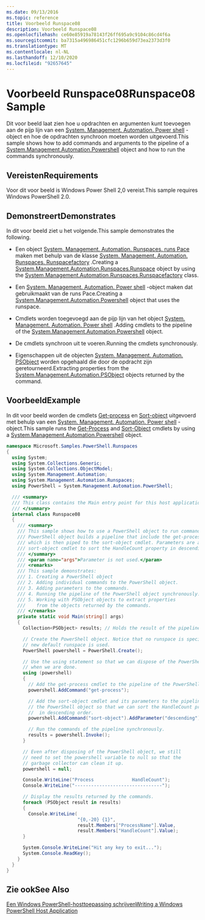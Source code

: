 ```yaml
---
ms.date: 09/13/2016
ms.topic: reference
title: Voorbeeld Runspace08
description: Voorbeeld Runspace08
ms.openlocfilehash: ce60e85919a78143f26ff695a9c9104c86cd4f6a
ms.sourcegitcommit: ba7315a496986451cfc1296b659d73ea2373d3f0
ms.translationtype: MT
ms.contentlocale: nl-NL
ms.lasthandoff: 12/10/2020
ms.locfileid: "92657645"
---
```

# <a name="runspace08-sample"></a><span data-ttu-id="bd52d-103">Voorbeeld Runspace08</span><span class="sxs-lookup"><span data-stu-id="bd52d-103">Runspace08 Sample</span></span>

<span data-ttu-id="bd52d-104">Dit voor beeld laat zien hoe u opdrachten en argumenten kunt toevoegen aan de pijp lijn van een [System. Management. Automation. Power shell](/dotnet/api/system.management.automation.powershell) -object en hoe de opdrachten synchroon moeten worden uitgevoerd.</span><span class="sxs-lookup"><span data-stu-id="bd52d-104">This sample shows how to add commands and arguments to the pipeline of a [System.Management.Automation.Powershell](/dotnet/api/system.management.automation.powershell) object and how to run the commands synchronously.</span></span>

## <a name="requirements"></a><span data-ttu-id="bd52d-105">Vereisten</span><span class="sxs-lookup"><span data-stu-id="bd52d-105">Requirements</span></span>

<span data-ttu-id="bd52d-106">Voor dit voor beeld is Windows Power Shell 2,0 vereist.</span><span class="sxs-lookup"><span data-stu-id="bd52d-106">This sample requires Windows PowerShell 2.0.</span></span>

## <a name="demonstrates"></a><span data-ttu-id="bd52d-107">Demonstreert</span><span class="sxs-lookup"><span data-stu-id="bd52d-107">Demonstrates</span></span>

<span data-ttu-id="bd52d-108">In dit voor beeld ziet u het volgende.</span><span class="sxs-lookup"><span data-stu-id="bd52d-108">This sample demonstrates the following.</span></span>

- <span data-ttu-id="bd52d-109">Een object [System. Management. Automation. Runspaces. runs Pace](/dotnet/api/System.Management.Automation.Runspaces.Runspace) maken met behulp van de klasse [System. Management. Automation. Runspaces. Runspacefactory](/dotnet/api/System.Management.Automation.Runspaces.RunspaceFactory) .</span><span class="sxs-lookup"><span data-stu-id="bd52d-109">Creating a [System.Management.Automation.Runspaces.Runspace](/dotnet/api/System.Management.Automation.Runspaces.Runspace) object by using the [System.Management.Automation.Runspaces.Runspacefactory](/dotnet/api/System.Management.Automation.Runspaces.RunspaceFactory) class.</span></span>

- <span data-ttu-id="bd52d-110">Een [System. Management. Automation. Power shell](/dotnet/api/system.management.automation.powershell) -object maken dat gebruikmaakt van de runs Pace.</span><span class="sxs-lookup"><span data-stu-id="bd52d-110">Creating a [System.Management.Automation.Powershell](/dotnet/api/system.management.automation.powershell) object that uses the runspace.</span></span>

- <span data-ttu-id="bd52d-111">Cmdlets worden toegevoegd aan de pijp lijn van het object [System. Management. Automation. Power shell](/dotnet/api/system.management.automation.powershell) .</span><span class="sxs-lookup"><span data-stu-id="bd52d-111">Adding cmdlets to the pipeline of the [System.Management.Automation.Powershell](/dotnet/api/system.management.automation.powershell) object.</span></span>

- <span data-ttu-id="bd52d-112">De cmdlets synchroon uit te voeren.</span><span class="sxs-lookup"><span data-stu-id="bd52d-112">Running the cmdlets synchronously.</span></span>

- <span data-ttu-id="bd52d-113">Eigenschappen uit de objecten [System. Management. Automation. PSObject](/dotnet/api/System.Management.Automation.PSObject) worden opgehaald die door de opdracht zijn geretourneerd.</span><span class="sxs-lookup"><span data-stu-id="bd52d-113">Extracting properties from the [System.Management.Automation.PSObject](/dotnet/api/System.Management.Automation.PSObject) objects returned by the command.</span></span>

## <a name="example"></a><span data-ttu-id="bd52d-114">Voorbeeld</span><span class="sxs-lookup"><span data-stu-id="bd52d-114">Example</span></span>

<span data-ttu-id="bd52d-115">In dit voor beeld worden de cmdlets [Get-process](/powershell/module/Microsoft.PowerShell.Management/Get-Process) en [Sort-object](/powershell/module/Microsoft.PowerShell.Utility/Sort-Object) uitgevoerd met behulp van een [System. Management. Automation. Power shell](/dotnet/api/system.management.automation.powershell) -object.</span><span class="sxs-lookup"><span data-stu-id="bd52d-115">This sample runs the [Get-Process](/powershell/module/Microsoft.PowerShell.Management/Get-Process) and [Sort-Object](/powershell/module/Microsoft.PowerShell.Utility/Sort-Object) cmdlets by using a [System.Management.Automation.Powershell](/dotnet/api/system.management.automation.powershell) object.</span></span>

```csharp
namespace Microsoft.Samples.PowerShell.Runspaces
{
  using System;
  using System.Collections.Generic;
  using System.Collections.ObjectModel;
  using System.Management.Automation;
  using System.Management.Automation.Runspaces;
  using PowerShell = System.Management.Automation.PowerShell;

  /// <summary>
  /// This class contains the Main entry point for this host application.
  /// </summary>
  internal class Runspace08
  {
    /// <summary>
    /// This sample shows how to use a PowerShell object to run commands. The
    /// PowerShell object builds a pipeline that include the get-process cmdlet,
    /// which is then piped to the sort-object cmdlet. Parameters are added to the
    /// sort-object cmdlet to sort the HandleCount property in descending order.
    /// </summary>
    /// <param name="args">Parameter is not used.</param>
    /// <remarks>
    /// This sample demonstrates:
    /// 1. Creating a PowerShell object
    /// 2. Adding individual commands to the PowerShell object.
    /// 3. Adding parameters to the commands.
    /// 4. Running the pipeline of the PowerShell object synchronously.
    /// 5. Working with PSObject objects to extract properties
    ///    from the objects returned by the commands.
    /// </remarks>
    private static void Main(string[] args)
    {
      Collection<PSObject> results; // Holds the result of the pipeline execution.

      // Create the PowerShell object. Notice that no runspace is specified so a
      // new default runspace is used.
      PowerShell powershell = PowerShell.Create();

      // Use the using statement so that we can dispose of the PowerShell object
      // when we are done.
      using (powershell)
      {
        // Add the get-process cmdlet to the pipeline of the PowerShell object.
        powershell.AddCommand("get-process");

        // Add the sort-object cmdlet and its parameters to the pipeline of
        // the PowerShell object so that we can sort the HandleCount property
        //  in descending order.
        powershell.AddCommand("sort-object").AddParameter("descending").AddParameter("property", "handlecount");

        // Run the commands of the pipeline synchronously.
        results = powershell.Invoke();
      }

      // Even after disposing of the PowerShell object, we still
      // need to set the powershell variable to null so that the
      // garbage collector can clean it up.
      powershell = null;

      Console.WriteLine("Process              HandleCount");
      Console.WriteLine("--------------------------------");

      // Display the results returned by the commands.
      foreach (PSObject result in results)
      {
        Console.WriteLine(
                          "{0,-20} {1}",
                          result.Members["ProcessName"].Value,
                          result.Members["HandleCount"].Value);
      }

      System.Console.WriteLine("Hit any key to exit...");
      System.Console.ReadKey();
    }
  }
}
```

## <a name="see-also"></a><span data-ttu-id="bd52d-116">Zie ook</span><span class="sxs-lookup"><span data-stu-id="bd52d-116">See Also</span></span>

[<span data-ttu-id="bd52d-117">Een Windows PowerShell-hosttoepassing schrijven</span><span class="sxs-lookup"><span data-stu-id="bd52d-117">Writing a Windows PowerShell Host Application</span></span>](./writing-a-windows-powershell-host-application.md)
